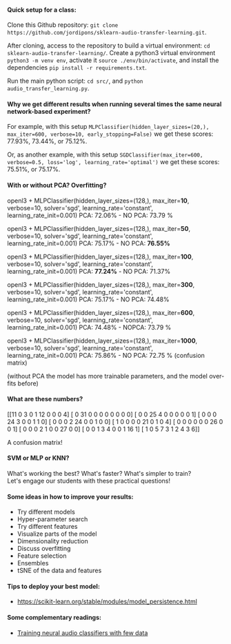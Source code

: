#### Quick setup for a class:

Clone this Github repository: `git clone https://github.com/jordipons/sklearn-audio-transfer-learning.git`.

After cloning, access to the repository to build a virtual environment: `cd sklearn-audio-transfer-learning/`. Create a python3 virtual environment `python3 -m venv env`, activate it `source ./env/bin/activate`, and install the dependencies `pip install -r requirements.txt`.

Run the main python script: `cd src/`, and `python audio_transfer_learning.py`.

#### Why we get different results when running several times the same neural network-based experiment?

For example, with this setup `MLPClassifier(hidden_layer_sizes=(20,), max_iter=600, verbose=10, early_stopping=False)` we get these scores: 77.93%, 73.44%, or 75.12%.

Or, as another example, with this setup `SGDClassifier(max_iter=600, verbose=0.5, loss='log', learning_rate='optimal')` we get these scores: 75.51%, or 75.17%.

#### With or without PCA? Overfitting?

openl3  + MLPClassifier(hidden_layer_sizes=(128,), max_iter=**10**, verbose=10,
               solver='sgd', learning_rate='constant', learning_rate_init=0.001)
PCA: 72.06%                                      - NO PCA: 73.79 %

openl3  + MLPClassifier(hidden_layer_sizes=(128,), max_iter=**50**, verbose=10,
               solver='sgd', learning_rate='constant', learning_rate_init=0.001)
PCA:  75.17%                                     - NO PCA: **76.55%**

openl3  + MLPClassifier(hidden_layer_sizes=(128,), max_iter=**100**, verbose=10,
               solver='sgd', learning_rate='constant', learning_rate_init=0.001)
PCA:  **77.24%**                                    - NO PCA: 71.37%

openl3  + MLPClassifier(hidden_layer_sizes=(128,), max_iter=**300**, verbose=10,
               solver='sgd', learning_rate='constant', learning_rate_init=0.001)
PCA:   75.17%                                - NO PCA: 74.48%

openl3  + MLPClassifier(hidden_layer_sizes=(128,), max_iter=**600**, verbose=10,
               solver='sgd', learning_rate='constant', learning_rate_init=0.001)
PCA: 74.48%                                       - NOPCA: 73.79 %

openl3  + MLPClassifier(hidden_layer_sizes=(128,), max_iter=**1000**, verbose=10,
               solver='sgd', learning_rate='constant', learning_rate_init=0.001)
PCA: 75.86%                                       - NO PCA: 72.75 %  (confusion matrix)

(without PCA the model has more trainable parameters, and the model over-fits before)


#### What are these numbers?  
[[11  0  3  0  1 12  0  0  0  4]
 [ 0 31  0  0  0  0  0  0  0  0]
 [ 0  0 25  4  0  0  0  0  0  1]
 [ 0  0  0 24  3  0  0  1  1  0]
 [ 0  0  0  2 24  0  0  1  0  0]
 [ 1  0  0  0  0 21  0  1  0  4]
 [ 0  0  0  0  0  0 26  0  0  1]
 [ 0  0  0  2  1  0  0 27  0  0]
 [ 0  0  1  3  4  0  0  1 16  1]
 [ 1  0  5  7  3  1  2  4  3  6]]  
 
A confusion matrix!

#### SVM or MLP or KNN? 
What's working the best? What's faster? What's simpler to train?  
Let's engage our students with these practical questions!

#### Some ideas in how to improve your results:
- Try different models
- Hyper-parameter search
- Try different features
- Visualize parts of the model
- Dimensionality reduction
- Discuss overfitting
- Feature selection
- Ensembles
- tSNE of the data and features

#### Tips to deploy your best model: 
- https://scikit-learn.org/stable/modules/model_persistence.html

#### Some complementary readings:
- [Training neural audio classifiers with few data](https://arxiv.org/abs/1810.10274)

